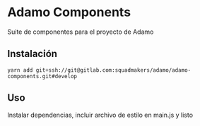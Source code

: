 # Adamo Components


Suite de componentes para el proyecto de Adamo


## Instalación
```
yarn add git+ssh://git@gitlab.com:squadmakers/adamo/adamo-components.git#develop
```

## Uso
Instalar dependencias, incluir archivo de estilo en main.js y listo